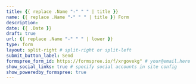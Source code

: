 ```yaml
---
title: {{ replace .Name "-" " " | title }}
name: {{ replace .Name "-" " " | title }} Form
description:
date: {{ .Date }}
draft: true
url: {{ replace .Name "-" " " | lower }}
type: form
layout: split-right # split-right or split-left
submit_button_label: Send
formspree_form_id: https://formspree.io/f/xrgovekg" # your@email.here
show_social_links: true # specify social accounts in site config
show_poweredby_formspree: true
---
```

